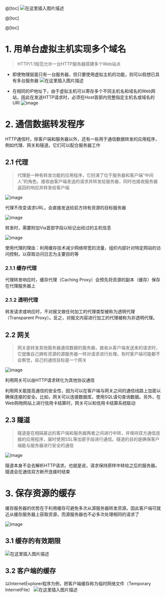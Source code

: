 @[toc]
![在这里插入图片描述](https://img-blog.csdnimg.cn/20210223111126871.png?x-oss-process=image/watermark,type_ZmFuZ3poZW5naGVpdGk,shadow_10,text_aHR0cHM6Ly9ibG9nLmNzZG4ubmV0L3dlaXhpbl80NDk3MjAwOA==,size_16,color_FFFFFF,t_70)

@[toc]


@[toc]
# 1. 用单台虚拟主机实现多个域名

> HTTP/1.1规范允许一台HTTP服务器搭建多个Web站点

- 即使物理层面只有一台服务器，但只要使用虚拟主机的功能，则可以假想已具有多台服务器
![在这里插入图片描述](https://img-blog.csdnimg.cn/20210223111453686.png?x-oss-process=image/watermark,type_ZmFuZ3poZW5naGVpdGk,shadow_10,text_aHR0cHM6Ly9ibG9nLmNzZG4ubmV0L3dlaXhpbl80NDk3MjAwOA==,size_16,color_FFFFFF,t_70)



- 在相同的IP地址下，由于虚拟主机可以寄存多个不同主机名和域名的Web网站，因此在发送HTTP请求时，必须在Host首部内完整指定主机名或域名的URI
![image](https://img-blog.csdnimg.cn/img_convert/bd89192b0b68eb334c1ab22eef9fbe7d.png)

# 2. 通信数据转发程序

HTTP通信时，除客户端和服务器以外，还有一些用于通信数据转发的应用程序，例如代理、网关和隧道。它们可以配合服务器工作

## 2.1 代理

> 代理是一种有转发功能的应用程序，它扮演了位于服务器和客户端“中间人”的角色，接收由客户端发送的请求并转发给服务器，同时也接收服务器返回的响应并转发给客户端

![image](https://img-blog.csdnimg.cn/img_convert/116a0e8d8cd853dc9059b3379cece293.png)

代理不改变请求URL，会直接发送给前方持有资源的目标服务器

![image](https://img-blog.csdnimg.cn/img_convert/6cc1c115d39463c95f964fa028c33643.png)

转发时，需要附加Via首部字段以标记出经过的主机信息


![image](https://img-blog.csdnimg.cn/img_convert/8465bb9de4119442505d7042a85b1205.png)

使用代理的理由：利用缓存技术减少网络带宽的流量，组织内部针对特定网站的访问控制，以获取访问日志为主要目的等

### 2.1.1 缓存代理
代理转发响应时，缓存代理（Caching Proxy）会预先将资源的副本（缓存）保存在代理服务器上
### 2.1.2 透明代理
转发请求或响应时，不对报文做任何加工的代理类型被称为透明代理（Transparent Proxy）。反之，对报文内容进行加工的代理被称为非透明代理。

## 2.2 网关

> 网关是转发其他服务器通信数据的服务器，接收从客户端发送来的请求时，它就像自己拥有资源的源服务器一样对请求进行处理。有时客户端可能都不会察觉，自己的通信目标是一个网关


![image](https://img-blog.csdnimg.cn/img_convert/578bf60ad38fd4a4be38e106a3f20ece.png)

利用网关可以由HTTP请求转化为其他协议通信

利用网关能提高通信的安全性，因为可以在客户端与网关之间的通信线路上加密以确保连接的安全。比如，网关可以连接数据库，使用SQL语句查询数据。另外，在Web购物网站上进行信用卡结算时，网关可以和信用卡结算系统联动

## 2.3 隧道

> 隧道是在相隔甚远的客户端和服务器两者之间进行中转，并保持双方通信连接的应用程序，届时使用SSL等加密手段进行通信。隧道的目的是确保客户端能与服务器进行安全的通信

![image](https://img-blog.csdnimg.cn/img_convert/97d7d161ff0dfa88a21e7545cde0e95e.png)

隧道本身不会去解析HTTP请求。也就是说，请求保持原样中转给之后的服务器。隧道会在通信双方断开连接时结束

# 3. 保存资源的缓存

缓存服务器的优势在于利用缓存可避免多次从源服务器转发资源。因此客户端可就近从缓存服务器上获取资源，而源服务器也不必多次处理相同的请求了

![image](https://img-blog.csdnimg.cn/img_convert/8db86800b03156471d04f4412b96e866.png)

## 3.1 缓存的有效期限
![在这里插入图片描述](https://img-blog.csdnimg.cn/20210223111534794.png?x-oss-process=image/watermark,type_ZmFuZ3poZW5naGVpdGk,shadow_10,text_aHR0cHM6Ly9ibG9nLmNzZG4ubmV0L3dlaXhpbl80NDk3MjAwOA==,size_16,color_FFFFFF,t_70)


## 3.2 客户端的缓存

以InternetExplorer程序为例，把客户端缓存称为临时网络文件（Temporary InternetFile）
![在这里插入图片描述](https://img-blog.csdnimg.cn/20210223111556180.png?x-oss-process=image/watermark,type_ZmFuZ3poZW5naGVpdGk,shadow_10,text_aHR0cHM6Ly9ibG9nLmNzZG4ubmV0L3dlaXhpbl80NDk3MjAwOA==,size_16,color_FFFFFF,t_70)


